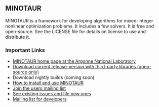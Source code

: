 ## MINOTAUR

MINOTAUR is a framework for developing algorithms for mixed-integer nonlinear
optimization problems. It includes a few solvers. It is free and open-source.
See the LICENSE file for details on license to use and distribute it.

### Important Links
* [MINOTAUR home page at the Argonne National
  Laboratory](https://wiki.mcs.anl.gov/minotaur)
* [Download current release-version with third-party libraries (open-source
  only)](https://wiki.mcs.anl.gov/minotaur/index.php/Minotaur_Download)
* Download nightly builds (coming soon)
* [How to install and use
  MINOTAUR](https://wiki.mcs.anl.gov/minotaur/index.php/Minotaur_Documentation)
* [Join the users mailing list](https://lists.mcs.anl.gov/mailman/listinfo/minotaur)
* [See existing issues and file new
  ones](https://github.com/minotaur-solver/minotaur/issues)
* [Mailing list for developers](https://lists.mcs.anl.gov/mailman/listinfo/minotaur-dev)



